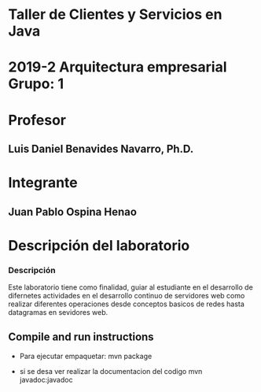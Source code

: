 # Taller de Clientes y Servicios en Java
# 2019-2  Arquitectura empresarial Grupo: 1

# Profesor
## Luis Daniel Benavides Navarro, Ph.D. 

# Integrante
## Juan Pablo Ospina Henao


# Descripción del laboratorio
### Descripción 
Este laboratorio tiene como finalidad, guiar al estudiante en el desarrollo de difernetes actividades en el 
desarrollo continuo de servidores web como realizar diferentes operaciones desde conceptos basicos de redes hasta 
datagramas en sevidores web.

## Compile and run instructions

* Para ejecutar empaquetar:
mvn package

* si se desa ver realizar la documentacion del codigo
mvn javadoc:javadoc
